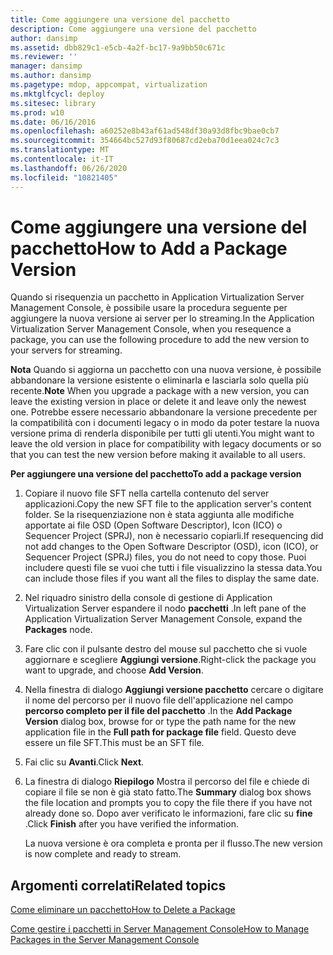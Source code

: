 ```yaml
---
title: Come aggiungere una versione del pacchetto
description: Come aggiungere una versione del pacchetto
author: dansimp
ms.assetid: dbb829c1-e5cb-4a2f-bc17-9a9bb50c671c
ms.reviewer: ''
manager: dansimp
ms.author: dansimp
ms.pagetype: mdop, appcompat, virtualization
ms.mktglfcycl: deploy
ms.sitesec: library
ms.prod: w10
ms.date: 06/16/2016
ms.openlocfilehash: a60252e8b43af61ad548df30a93d8fbc9bae0cb7
ms.sourcegitcommit: 354664bc527d93f80687cd2eba70d1eea024c7c3
ms.translationtype: MT
ms.contentlocale: it-IT
ms.lasthandoff: 06/26/2020
ms.locfileid: "10821405"
---
```

# <span data-ttu-id="49f22-103">Come aggiungere una versione del pacchetto</span><span class="sxs-lookup"><span data-stu-id="49f22-103">How to Add a Package Version</span></span>


<span data-ttu-id="49f22-104">Quando si risequenzia un pacchetto in Application Virtualization Server Management Console, è possibile usare la procedura seguente per aggiungere la nuova versione ai server per lo streaming.</span><span class="sxs-lookup"><span data-stu-id="49f22-104">In the Application Virtualization Server Management Console, when you resequence a package, you can use the following procedure to add the new version to your servers for streaming.</span></span>

<span data-ttu-id="49f22-105">**Nota**  Quando si aggiorna un pacchetto con una nuova versione, è possibile abbandonare la versione esistente o eliminarla e lasciarla solo quella più recente.</span><span class="sxs-lookup"><span data-stu-id="49f22-105">**Note** When you upgrade a package with a new version, you can leave the existing version in place or delete it and leave only the newest one.</span></span> <span data-ttu-id="49f22-106">Potrebbe essere necessario abbandonare la versione precedente per la compatibilità con i documenti legacy o in modo da poter testare la nuova versione prima di renderla disponibile per tutti gli utenti.</span><span class="sxs-lookup"><span data-stu-id="49f22-106">You might want to leave the old version in place for compatibility with legacy documents or so that you can test the new version before making it available to all users.</span></span>

 

**<span data-ttu-id="49f22-107">Per aggiungere una versione del pacchetto</span><span class="sxs-lookup"><span data-stu-id="49f22-107">To add a package version</span></span>**

1.  <span data-ttu-id="49f22-108">Copiare il nuovo file SFT nella cartella contenuto del server applicazioni.</span><span class="sxs-lookup"><span data-stu-id="49f22-108">Copy the new SFT file to the application server's content folder.</span></span> <span data-ttu-id="49f22-109">Se la risequenziazione non è stata aggiunta alle modifiche apportate ai file OSD (Open Software Descriptor), Icon (ICO) o Sequencer Project (SPRJ), non è necessario copiarli.</span><span class="sxs-lookup"><span data-stu-id="49f22-109">If resequencing did not add changes to the Open Software Descriptor (OSD), icon (ICO), or Sequencer Project (SPRJ) files, you do not need to copy those.</span></span> <span data-ttu-id="49f22-110">Puoi includere questi file se vuoi che tutti i file visualizzino la stessa data.</span><span class="sxs-lookup"><span data-stu-id="49f22-110">You can include those files if you want all the files to display the same date.</span></span>

2.  <span data-ttu-id="49f22-111">Nel riquadro sinistro della console di gestione di Application Virtualization Server espandere il nodo **pacchetti** .</span><span class="sxs-lookup"><span data-stu-id="49f22-111">In left pane of the Application Virtualization Server Management Console, expand the **Packages** node.</span></span>

3.  <span data-ttu-id="49f22-112">Fare clic con il pulsante destro del mouse sul pacchetto che si vuole aggiornare e scegliere **Aggiungi versione**.</span><span class="sxs-lookup"><span data-stu-id="49f22-112">Right-click the package you want to upgrade, and choose **Add Version**.</span></span>

4.  <span data-ttu-id="49f22-113">Nella finestra di dialogo **Aggiungi versione pacchetto** cercare o digitare il nome del percorso per il nuovo file dell'applicazione nel campo **percorso completo per il file del pacchetto** .</span><span class="sxs-lookup"><span data-stu-id="49f22-113">In the **Add Package Version** dialog box, browse for or type the path name for the new application file in the **Full path for package file** field.</span></span> <span data-ttu-id="49f22-114">Questo deve essere un file SFT.</span><span class="sxs-lookup"><span data-stu-id="49f22-114">This must be an SFT file.</span></span>

5.  <span data-ttu-id="49f22-115">Fai clic su **Avanti**.</span><span class="sxs-lookup"><span data-stu-id="49f22-115">Click **Next**.</span></span>

6.  <span data-ttu-id="49f22-116">La finestra di dialogo **Riepilogo** Mostra il percorso del file e chiede di copiare il file se non è già stato fatto.</span><span class="sxs-lookup"><span data-stu-id="49f22-116">The **Summary** dialog box shows the file location and prompts you to copy the file there if you have not already done so.</span></span> <span data-ttu-id="49f22-117">Dopo aver verificato le informazioni, fare clic su **fine** .</span><span class="sxs-lookup"><span data-stu-id="49f22-117">Click **Finish** after you have verified the information.</span></span>

    <span data-ttu-id="49f22-118">La nuova versione è ora completa e pronta per il flusso.</span><span class="sxs-lookup"><span data-stu-id="49f22-118">The new version is now complete and ready to stream.</span></span>

## <span data-ttu-id="49f22-119">Argomenti correlati</span><span class="sxs-lookup"><span data-stu-id="49f22-119">Related topics</span></span>


[<span data-ttu-id="49f22-120">Come eliminare un pacchetto</span><span class="sxs-lookup"><span data-stu-id="49f22-120">How to Delete a Package</span></span>](how-to-delete-a-packageserver.md)

[<span data-ttu-id="49f22-121">Come gestire i pacchetti in Server Management Console</span><span class="sxs-lookup"><span data-stu-id="49f22-121">How to Manage Packages in the Server Management Console</span></span>](how-to-manage-packages-in-the-server-management-console.md)

 

 





